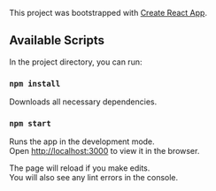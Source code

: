 This project was bootstrapped with [Create React App](https://github.com/facebook/create-react-app).

## Available Scripts

In the project directory, you can run:

### `npm install`

Downloads all necessary dependencies.

### `npm start`

Runs the app in the development mode.<br>
Open [http://localhost:3000](http://localhost:3000) to view it in the browser.

The page will reload if you make edits.<br>
You will also see any lint errors in the console.
